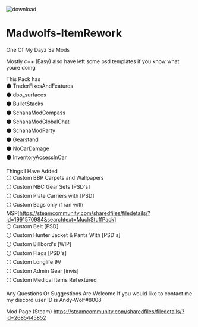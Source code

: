 ![download](https://user-images.githubusercontent.com/28143148/173253980-77f34102-4141-401f-8567-49aac01f8ffe.jpg)


# Madwolfs-ItemRework
 One Of My Dayz Sa Mods 

Mostly c++ (Easy) 
also have left some psd templates if you know what youre doing 
 
This Pack has                
⚫ TraderFixesAndFeatures        
⚫ dbo_surfaces                 
⚫ BulletStacks             
⚫ SchanaModCompass             
⚫ SchanaModGlobalChat	        
⚫ SchanaModParty              
⚫ Gearstand                       
⚫ NoCarDamage                  
⚫ InventoryAcsessInCar                        

Things I Have Added               
⚪ Custom BBP Carpets and Wallpapers                                
⚪ Custom NBC Gear Sets [PSD's]                                   
⚪ Custom Plate Carriers with [PSD]                                   
⚪ Custom Bags only if ran with MSP[https://steamcommunity.com/sharedfiles/filedetails/?id=1991570984&searchtext=MuchStuffPack]           
⚪ Custom Belt [PSD]                             
⚪ Custom Hunter Jacket & Pants With [PSD's]                                  
⚪ Custom Billbord's [WIP]                                              
⚪ Custom Flags [PSD's]                                                                              
⚪ Custom Longlife 9V                       
⚪ Custom Admin Gear [invis]                                                
⚪ Custom Medical Items ReTextured                  

Any Questions Or Suggestions Are Welcome
If you would like to contact me my discord user ID is Andy-Wolf#8008

Mod Page (Steam)
https://steamcommunity.com/sharedfiles/filedetails/?id=2685445852
